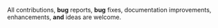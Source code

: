All contributions, <b>bug</b> reports, <b>bug</b> fixes, documentation improvements, enhancements, <b>and</b> ideas are welcome.